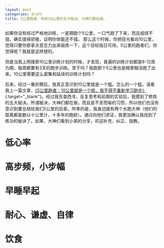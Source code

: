 ```yaml
---
layout: post
categories: draft
title: 5公里跑者：修炼10公里的五大秘决，大神们都在做。
---
```


如果你没有经过严格地训练，一星期跑个5公里，一口气跑了下来，而且成绩不错，确实值得骄傲，证明你体能还不错。 那么这个时候，你把目光看向10公里，觉得只要你那拿点意志力出来锻炼一下，这个目标指日可待。5公里的跑者们，你觉得呢？我就是这样想的。

但是当我上网搜索10公里训练计划的时候，才发现，普遍的训练计划都是8-12周为期，每周都要有3天的跑步训练。至于吗？我跑那个5公里也是糊里糊涂跑了出来。10公里需要这么密集和延续的训练计划吗？

后来，经过一番折腾后，我真正意识到10公里就是一个槛。怎么的一个槛，请看我上一篇文章，[《5公里跑者：10公里就是一个槛，我不得不重新学习跑步》](http://rm404.net/running/2024/12/12/%E9%87%8D%E5%AD%A6%E8%B7%91%E6%AD%A5.html){:target="_blank"}。经过我东查西寻，反复思考和前期的实验后，我摸到了修炼的五大秘决。所谓秘决，大神们都在做，而且是不言而喻的习惯，所以他们也没有意识到要总结给我们5公里的后辈。所幸的是，我身边就有两个长跑大神（他们的距离都是数以十公里计，十多年的跑龄）。通过向他们求证，我更加确认我找到了练功的秘诀了。如果，大神们看到小弟的分享，欢迎补充、纠正、指教。

# 低心率

# 高步频，小步幅


# 早睡早起

# 耐心、谦虚、自律

# 饮食



<!--stackedit_data:
eyJoaXN0b3J5IjpbMjA0NzUxNDI4NywtMTgwNzczNTk5OSwtNz
kwOTY0MjAwXX0=
-->
